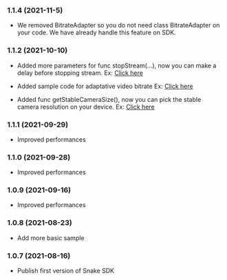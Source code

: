### 1.1.4 (2021-11-5)
- We removed BitrateAdapter so you do not need class BitrateAdapter on your code. We have already handle this feature on SDK.

### 1.1.2 (2021-10-10)
- Added more parameters for func stopStream(...), now you can make a delay before stopping stream.
  Ex: [Click here](https://github.com/uizaio/snake.sdk.android-broadcast/blob/4886ab767ca0f206853eda0021f15d8748697f3b/samplebroadcast/src/main/java/com/uiza/rtpstreamer/backgroundAdvanced/BackgroundAdvancedActivity.kt#L202)

- Added sample code for adaptative video bitrate
  Ex: [Click here](https://github.com/uizaio/snake.sdk.android-broadcast/blob/4886ab767ca0f206853eda0021f15d8748697f3b/samplebroadcast/src/main/java/com/uiza/rtpstreamer/backgroundAdvanced/BackgroundAdvancedActivity.kt#L35)

- Added func getStableCameraSize(), now you can pick the stable camera resolution on your device.
  Ex: [Click here](https://github.com/uizaio/snake.sdk.android-broadcast/blob/4886ab767ca0f206853eda0021f15d8748697f3b/samplebroadcast/src/main/java/com/uiza/rtpstreamer/backgroundAdvanced/BackgroundAdvancedActivity.kt#L393)

### 1.1.1 (2021-09-29)
- Improved performances

### 1.1.0 (2021-09-28)
- Improved performances

### 1.0.9 (2021-09-16)
- Improved performances

### 1.0.8 (2021-08-23)
- Add more basic sample

### 1.0.7 (2021-08-16)
- Publish first version of Snake SDK